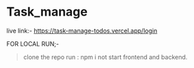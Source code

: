 ﻿# Task_manage
live link:- https://task-manage-todos.vercel.app/login

FOR LOCAL RUN;-

> clone the repo
 run : npm i
 not start frontend and backend.

